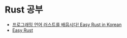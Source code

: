 # Rust 공부

- [프로그래밍 언어 러스트를 배웁시다! Easy Rust in Korean](https://www.youtube.com/@mithradates)
- [Easy Rust](https://dhghomon.github.io/eaasy_rust)

